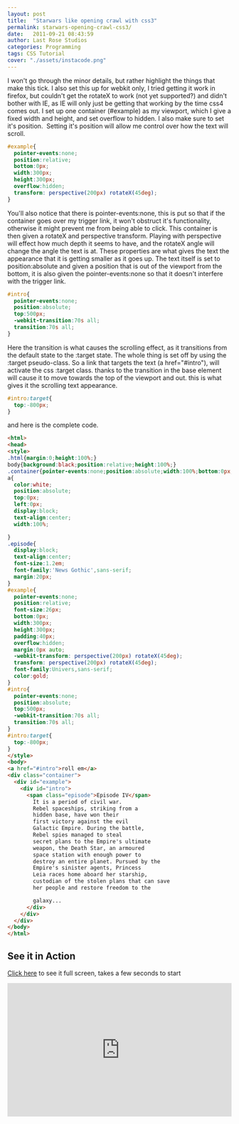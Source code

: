 ```yaml
---
layout: post
title:  "Starwars like opening crawl with css3"
permalink: starwars-opening-crawl-css3/
date:   2011-09-21 08:43:59
author: Last Rose Studios
categories: Programming
tags: CSS Tutorial
cover: "./assets/instacode.png"
---
```


I won't go through the minor details, but rather highlight the things that make this tick. I also set this up for webkit only, I tried getting it work in firefox, but couldn't get the rotateX to work (not yet supported?) and didn't bother with IE, as IE will only just be getting that working by the time css4 comes out. I set up one container (#example) as my viewport, which I give a fixed width and height, and set overflow to hidden. I also make sure to set it's position.  Setting it's position will allow me control over how the text will scroll.

```css
#example{
  pointer-events:none;
  position:relative;
  bottom:0px;
  width:300px;
  height:300px;
  overflow:hidden;
  transform: perspective(200px) rotateX(45deg);
}
```

You'll also notice that there is pointer-events:none, this is put so that if the container goes over my trigger link, it won't obstruct it's functionality, otherwise it might prevent me from being able to click. This container is then given a rotateX and perspective transform. Playing with perspective will effect how much depth it seems to have, and the rotateX angle will change the angle the text is at. These properties are what gives the text the appearance that it is getting smaller as it goes up. The text itself is set to position:absolute and given a position that is out of the viewport from the bottom, it is also given the pointer-events:none so that it doesn't interfere with the trigger link.

```css
#intro{
  pointer-events:none;
  position:absolute;
  top:500px;
  -webkit-transition:70s all;
  transition:70s all;
}
```

Here the transition is what causes the scrolling effect, as it transitions from the default state to the :target state. The whole thing is set off by using the :target pseudo-class. So a link that targets the text (a href="#intro"), will activate the css :target class. thanks to the transition in the base element will cause it to move towards the top of the viewport and out. this is what gives it the scrolling text appearance.

```css
#intro:target{
  top:-800px;
}
```

and here is the complete code.

```html
<html>
<head>
<style>
.html{margin:0;height:100%;}
body{background:black;position:relative;height:100%;}
.container{pointer-events:none;position:absolute;width:100%;bottom:0px;left:0px;height:700px;}
a{
  color:white;
  position:absolute;
  top:0px;
  left:0px;
  display:block;
  text-align:center;
  width:100%;

}
.episode{
  display:block;
  text-align:center;
  font-size:1.2em;
  font-family:'News Gothic',sans-serif;
  margin:20px;
}
#example{
  pointer-events:none;
  position:relative;
  font-size:26px;
  bottom:0px;
  width:300px;
  height:300px;
  padding:40px;
  overflow:hidden;
  margin:0px auto;
  -webkit-transform: perspective(200px) rotateX(45deg);
  transform: perspective(200px) rotateX(45deg);
  font-family:Univers,sans-serif;
  color:gold;
}
#intro{
  pointer-events:none;
  position:absolute;
  top:500px;
  -webkit-transition:70s all;
  transition:70s all;
}
#intro:target{
  top:-800px;
}
</style>
<body>
<a href="#intro">roll em</a>
<div class="container">
  <div id="example">
    <div id="intro">
      <span class="episode">Episode IV</span>
        It is a period of civil war.
        Rebel spaceships, striking from a
        hidden base, have won their
        first victory against the evil
        Galactic Empire. During the battle,
        Rebel spies managed to steal
        secret plans to the Empire's ultimate
        weapon, the Death Star, an armoured
        space station with enough power to
        destroy an entire planet. Pursued by the
        Empire's sinister agents, Princess
        Leia races home aboard her starship,
        custodian of the stolen plans that can save
        her people and restore freedom to the

        galaxy...
      </div>
    </div>
  </div>
</body>
</html>
```

## See it in Action

[Click here](https://jsfiddle.net/lastrose/Z8MUB/embedded/result/) to see it full screen, takes a few seconds to start

<iframe src="https://jsfiddle.net/lastrose/Z8MUB/embedded/result" height="300" width="100%" frameborder="0" async allowfullscreen="allowfullscreen"></iframe>